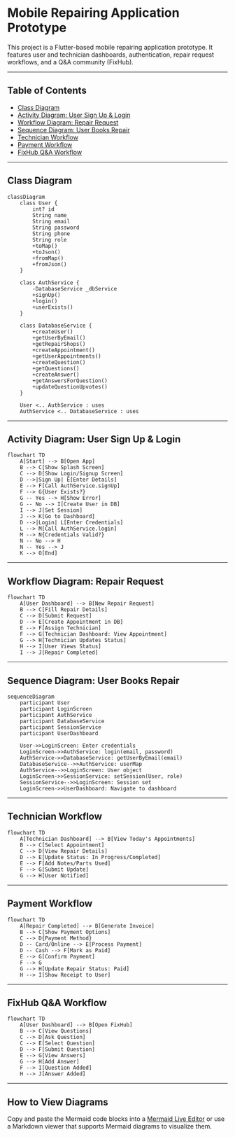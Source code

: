 # Mobile Repairing Application Prototype

This project is a Flutter-based mobile repairing application prototype. It features user and technician dashboards, authentication, repair request workflows, and a Q&A community (FixHub).

---

## Table of Contents
- [Class Diagram](#class-diagram)
- [Activity Diagram: User Sign Up & Login](#activity-diagram-user-sign-up--login)
- [Workflow Diagram: Repair Request](#workflow-diagram-repair-request)
- [Sequence Diagram: User Books Repair](#sequence-diagram-user-books-repair)
- [Technician Workflow](#technician-workflow)
- [Payment Workflow](#payment-workflow)
- [FixHub Q&A Workflow](#fixhub-qa-workflow)

---

## Class Diagram

```mermaid
classDiagram
    class User {
        int? id
        String name
        String email
        String password
        String phone
        String role
        +toMap()
        +toJson()
        +fromMap()
        +fromJson()
    }

    class AuthService {
        -DatabaseService _dbService
        +signUp()
        +login()
        +userExists()
    }

    class DatabaseService {
        +createUser()
        +getUserByEmail()
        +getRepairShops()
        +createAppointment()
        +getUserAppointments()
        +createQuestion()
        +getQuestions()
        +createAnswer()
        +getAnswersForQuestion()
        +updateQuestionUpvotes()
    }

    User <.. AuthService : uses
    AuthService <.. DatabaseService : uses
```

---

## Activity Diagram: User Sign Up & Login

```mermaid
flowchart TD
    A[Start] --> B[Open App]
    B --> C[Show Splash Screen]
    C --> D[Show Login/Signup Screen]
    D -->|Sign Up| E[Enter Details]
    E --> F[Call AuthService.signUp]
    F --> G{User Exists?}
    G -- Yes --> H[Show Error]
    G -- No --> I[Create User in DB]
    I --> J[Set Session]
    J --> K[Go to Dashboard]
    D -->|Login| L[Enter Credentials]
    L --> M[Call AuthService.login]
    M --> N{Credentials Valid?}
    N -- No --> H
    N -- Yes --> J
    K --> O[End]
```

---

## Workflow Diagram: Repair Request

```mermaid
flowchart TD
    A[User Dashboard] --> B[New Repair Request]
    B --> C[Fill Repair Details]
    C --> D[Submit Request]
    D --> E[Create Appointment in DB]
    E --> F[Assign Technician]
    F --> G[Technician Dashboard: View Appointment]
    G --> H[Technician Updates Status]
    H --> I[User Views Status]
    I --> J[Repair Completed]
```

---

## Sequence Diagram: User Books Repair

```mermaid
sequenceDiagram
    participant User
    participant LoginScreen
    participant AuthService
    participant DatabaseService
    participant SessionService
    participant UserDashboard

    User->>LoginScreen: Enter credentials
    LoginScreen->>AuthService: login(email, password)
    AuthService->>DatabaseService: getUserByEmail(email)
    DatabaseService-->>AuthService: userMap
    AuthService-->>LoginScreen: User object
    LoginScreen->>SessionService: setSession(User, role)
    SessionService-->>LoginScreen: Session set
    LoginScreen->>UserDashboard: Navigate to dashboard
```

---

## Technician Workflow

```mermaid
flowchart TD
    A[Technician Dashboard] --> B[View Today's Appointments]
    B --> C[Select Appointment]
    C --> D[View Repair Details]
    D --> E[Update Status: In Progress/Completed]
    E --> F[Add Notes/Parts Used]
    F --> G[Submit Update]
    G --> H[User Notified]
```

---

## Payment Workflow

```mermaid
flowchart TD
    A[Repair Completed] --> B[Generate Invoice]
    B --> C[Show Payment Options]
    C --> D{Payment Method}
    D -- Card/Online --> E[Process Payment]
    D -- Cash --> F[Mark as Paid]
    E --> G[Confirm Payment]
    F --> G
    G --> H[Update Repair Status: Paid]
    H --> I[Show Receipt to User]
```

---

## FixHub Q&A Workflow

```mermaid
flowchart TD
    A[User Dashboard] --> B[Open FixHub]
    B --> C[View Questions]
    C --> D[Ask Question]
    C --> E[Select Question]
    D --> F[Submit Question]
    E --> G[View Answers]
    G --> H[Add Answer]
    F --> I[Question Added]
    H --> J[Answer Added]
```

---

## How to View Diagrams

Copy and paste the Mermaid code blocks into a [Mermaid Live Editor](https://mermaid.live/) or use a Markdown viewer that supports Mermaid diagrams to visualize them.
